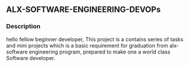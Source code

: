 ## **ALX-SOFTWARE-ENGINEERING-DEVOPs**

### **Description**

hello fellow beginner developer, This project is a contains series of tasks and mini projects which is a basic requirement for graduation from alx-software engineering program, prepared to make one a world class Software developer. 
